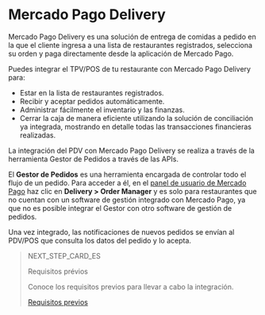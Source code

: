 # Mercado Pago Delivery

Mercado Pago Delivery es una solución de entrega de comidas a pedido en la que el cliente ingresa a una lista de restaurantes registrados, selecciona su orden y paga directamente desde la aplicación de Mercado Pago.

Puedes integrar el TPV/POS de tu restaurante con Mercado Pago Delivery para:

* Estar en la lista de restaurantes registrados.
* Recibir y aceptar pedidos automáticamente.
* Administrar fácilmente el inventario y las finanzas.
* Cerrar la caja de manera eficiente utilizando la solución de conciliación ya integrada, mostrando en detalle todas las transacciones financieras realizadas.

La integración del PDV con Mercado Pago Delivery se realiza a través de la herramienta Gestor de Pedidos a través de las APIs. 

El **Gestor de Pedidos** es una herramienta encargada de controlar todo el flujo de un pedido. Para acceder a él, en el [panel de usuario de Mercado Pago](https://www.mercadopago[FAKER][URL][DOMAIN]/home) haz clic en **Delivery > Order Manager** y es solo para restaurantes que no cuentan con un software de gestión integrado con Mercado Pago, ya que no es posible integrar el Gestor con otro software de gestión de pedidos.

Una vez integrado, las notificaciones de nuevos pedidos se envían al PDV/POS que consulta los datos del pedido y lo acepta.

> NEXT_STEP_CARD_ES
>
> Requisitos prévios
>
> Conoce los requisitos previos para llevar a cabo la integración.
>
> [Requisitos previos](https://www.mercadopago[FAKER][URL][DOMAIN]/developers/es/guides/mp-delivery/previous-requirements)
